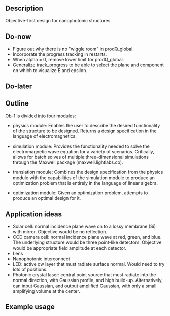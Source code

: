 Description
-----------

Objective-first design for nanophotonic structures.


Do-now
------

*   Figure out why there is no "wiggle room" in prodQ_global.
*   Incorporate the progress tracking in restarts.
*   When alpha = 0, remove lower limit for prodQ_global.
*   Generalize track_progress to be able to select the plane and component
    on which to visualize E and epsilon.


Do-later
--------



Outline
-------

Ob-1 is divided into four modules:

*   physics module:
    Enables the user to describe the desired functionality of the structure 
    to be designed.
    Returns a design specification in the language of electromagnetics.

*   simulation module:
    Provides the functionality needed to solve the electromagnetic wave equation
    for a variety of scenarios.
    Critically, allows for batch solves of multiple three-dimensional simulations
    through the Maxwell package (maxwell.lightlabs.co).

*   translation module:
    Combines the design specification from the physics module
    with the capabilities of the simulation module to produce
    an optimization problem that is entirely in the language of linear algebra.

*   optimization module:
    Given an optimization problem, attempts to produce an optimal design for it.


Application ideas
-----------------

*   Solar cell: normal incidence plane wave on to a lossy membrane (Si) with mirror.
    Objective would be no reflection.
*   CCD camera cell: normal incidence plane wave at red, green, and blue.
    The underlying structure would be three point-like detectors.
    Objective would be appropriate field amplitude at each detector.
*   Lens
*   Nanophotonic interconnect
*   LED: active qw layer that must radiate surface normal. 
    Would need to try lots of positions.
*   Photonic crystal laser: central point source that must radiate into the normal
    direction, with Gaussian profile, and high build-up.
    Alternatively, can input Gaussian, and output amplified Gaussian,
    with only a small amplifying volume at the center.

Example usage
-------------


